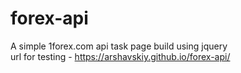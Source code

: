 # forex-api
A simple 1forex.com api task page build using jquery<br>
url for testing - https://arshavskiy.github.io/forex-api/
